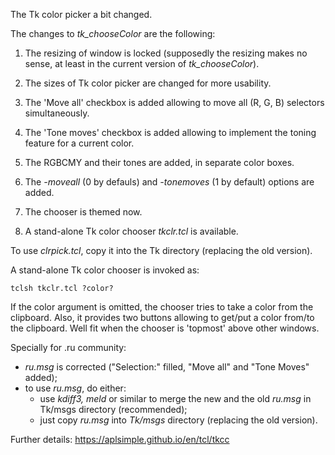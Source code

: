 The Tk color picker a bit changed.


The changes to *tk_chooseColor* are the following:

1. The resizing of window is locked (supposedly the resizing makes no sense,
   at least in the current version of *tk_chooseColor*).

2. The sizes of Tk color picker are changed for more usability.

3. The 'Move all' checkbox is added allowing to move all (R, G, B) selectors
   simultaneously.

4. The 'Tone moves' checkbox is added allowing to implement the toning feature
   for a current color.

5. The RGBCMY and their tones are added, in separate color boxes.

6. The *-moveall* (0 by defauls) and *-tonemoves* (1 by default) options are added.

7. The chooser is themed now.

8. A stand-alone Tk color chooser *tkclr.tcl* is available.

To use *clrpick.tcl*, copy it into the Tk directory (replacing the old version).

A stand-alone Tk color chooser is invoked as:

 `tclsh tkclr.tcl ?color?`

If the color argument is omitted, the chooser tries to take a color from the clipboard. Also, it provides two buttons allowing to get/put a color from/to the clipboard. Well fit when the chooser is 'topmost' above other windows.

Specially for .ru community:

  * *ru.msg* is corrected ("Selection:" filled, "Move all" and "Tone Moves"
   added);
  * to use *ru.msg*, do either:
     * use *kdiff3, meld* or similar to merge the new and the old *ru.msg* in
       Tk/msgs directory (recommended);
     * just copy *ru.msg* into *Tk/msgs* directory (replacing the old version).


Further details:
 https://aplsimple.github.io/en/tcl/tkcc
